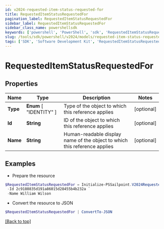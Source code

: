 ```yaml
---
id: v2024-requested-item-status-requested-for
title: RequestedItemStatusRequestedFor
pagination_label: RequestedItemStatusRequestedFor
sidebar_label: RequestedItemStatusRequestedFor
sidebar_class_name: powershellsdk
keywords: ['powershell', 'PowerShell', 'sdk', 'RequestedItemStatusRequestedFor', 'V2024RequestedItemStatusRequestedFor'] 
slug: /tools/sdk/powershell/v2024/models/requested-item-status-requested-for
tags: ['SDK', 'Software Development Kit', 'RequestedItemStatusRequestedFor', 'V2024RequestedItemStatusRequestedFor']
---
```



# RequestedItemStatusRequestedFor

## Properties

Name | Type | Description | Notes
------------ | ------------- | ------------- | -------------
**Type** |  **Enum** [  "IDENTITY" ] | Type of the object to which this reference applies | [optional] 
**Id** | **String** | ID of the object to which this reference applies | [optional] 
**Name** | **String** | Human-readable display name of the object to which this reference applies | [optional] 

## Examples

- Prepare the resource
```powershell
$RequestedItemStatusRequestedFor = Initialize-PSSailpoint.V2024RequestedItemStatusRequestedFor  -Type IDENTITY `
 -Id 2c9180835d191a86015d28455b4b232a `
 -Name William Wilson
```

- Convert the resource to JSON
```powershell
$RequestedItemStatusRequestedFor | ConvertTo-JSON
```


[[Back to top]](#) 


